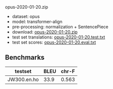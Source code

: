 opus-2020-01-20.zip

* dataset: opus
* model: transformer-align
* pre-processing: normalization + SentencePiece
* download: [opus-2020-01-20.zip](https://object.pouta.csc.fi/OPUS-MT-models/en-ho/opus-2020-01-20.zip)
* test set translations: [opus-2020-01-20.test.txt](https://object.pouta.csc.fi/OPUS-MT-models/en-ho/opus-2020-01-20.test.txt)
* test set scores: [opus-2020-01-20.eval.txt](https://object.pouta.csc.fi/OPUS-MT-models/en-ho/opus-2020-01-20.eval.txt)

## Benchmarks

| testset               | BLEU  | chr-F |
|-----------------------|-------|-------|
| JW300.en.ho 	| 33.9 	| 0.563 |

